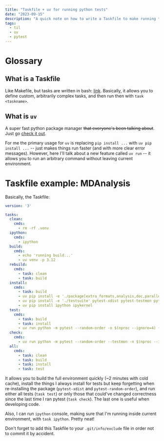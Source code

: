 ```yaml
---
title: "Taskfile + uv for running python tests"
date: "2023-09-15"
description: "A quick note on how to write a Taskfile to make running tests easies"
tags:
  - til
  - uv
  - pytest
---
```


# Glossary

## What is a Taskfile

Like Makefile, but tasks are written in bash: [link](https://taskfile.dev/). Basically, it allows you to define custom, arbitrarily complex tasks, and then run then with `task <taskname>`.

## What is `uv`

A super fast python package manager ~~that everyone's been talking about~~. Just go [check it out](https://github.com/astral-sh/uv).

For me the primary usage for `uv` is replacing `pip install ...` with `uv pip install ...` -- just makes things run faster (and with more clear error messages). However, here I'll talk about a new feature called `uv run` -- it allows you to run an arbitrary command without leaving current environment.

# Taskfile example: MDAnalysis

Basically, the Taskfile:

```yaml
version: '3'

tasks:
  clean:
    cmds:
      - rm -rf .venv
  ipython:
    cmds:
      - ipython
  build:
    cmds:
      - echo 'running build...'
      - uv venv -p 3.12
  rebuild:
    cmds:
      - task: clean
      - task: build
  install:
    cmds:
      - task: build
      - uv pip install -e './package[extra_formats,analysis,doc,parallel]' 
      - uv pip install -e './testsuite' pytest-xdist pytest-testmon pytest-random-order
      - uv pip install ipython ipykernel
  test:
    cmds:
      - task: build
      - task: install
      - uv run python -m pytest --random-order -n $(nproc --ignore=4) {{.CLI_ARGS}}
  check:
    cmds:
      - uv run python -m pytest --random-order --testmon -n $(nproc --ignore=4) {{.CLI_ARGS}}
  all:
    cmds:
      - task: clean
      - task: build
      - task: install
      - task: test
```

It allows you to build the full environment quickly (~2 minutes with cold cache), install the things I always install for tests but keep forgetting when re-installing the package (`pytest-xdist` and `pytest-random-order`), and run either all tests (`task test`) or only those that could've changed correctness since the last time I ran pytest (`task check`). The last one is useful when developing code.

Also, I can run `ipython` console, making sure that I'm running inside current environment, with `task ipython`. Pretty neat!


Don't forget to add this Taskfile to your `.git/info/exclude` file in order not to commit it by accident.